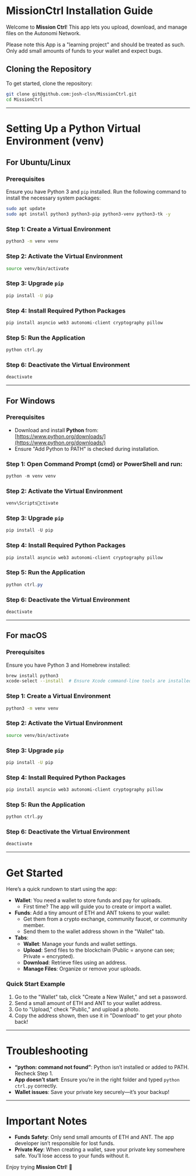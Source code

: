 # MissionCtrl Installation Guide

Welcome to **Mission Ctrl**! This app lets you upload, download, and manage files on the Autonomi Network.

Please note this App is a "learning project" and should be treated as such. Only add small amounts of funds to your wallet and expect bugs.

## Cloning the Repository

To get started, clone the repository:

```bash
git clone git@github.com:josh-clsn/MissionCtrl.git
cd MissionCtrl
```

---

# Setting Up a Python Virtual Environment (venv)

## **For Ubuntu/Linux**

### **Prerequisites**
Ensure you have Python 3 and `pip` installed. Run the following command to install the necessary system packages:

```bash
sudo apt update
sudo apt install python3 python3-pip python3-venv python3-tk -y
```

### **Step 1: Create a Virtual Environment**
```bash
python3 -m venv venv
```

### **Step 2: Activate the Virtual Environment**
```bash
source venv/bin/activate
```

### **Step 3: Upgrade `pip`**
```bash
pip install -U pip
```

### **Step 4: Install Required Python Packages**
```bash
pip install asyncio web3 autonomi-client cryptography pillow
```

### **Step 5: Run the Application**
```bash
python ctrl.py
```

### **Step 6: Deactivate the Virtual Environment**
```bash
deactivate
```

---

## **For Windows**

### **Prerequisites**
- Download and install **Python** from: [https://www.python.org/downloads/](https://www.python.org/downloads/)
- Ensure "Add Python to PATH" is checked during installation.

### **Step 1: Open Command Prompt (cmd) or PowerShell and run:**

```powershell
python -m venv venv
```

### **Step 2: Activate the Virtual Environment**
```powershell
venv\Scriptsctivate
```

### **Step 3: Upgrade `pip`**
```powershell
pip install -U pip
```

### **Step 4: Install Required Python Packages**
```powershell
pip install asyncio web3 autonomi-client cryptography pillow
```

### **Step 5: Run the Application**
```powershell
python ctrl.py
```

### **Step 6: Deactivate the Virtual Environment**
```powershell
deactivate
```

---

## **For macOS**

### **Prerequisites**
Ensure you have Python 3 and Homebrew installed:

```bash
brew install python3
xcode-select --install  # Ensure Xcode command-line tools are installed
```

### **Step 1: Create a Virtual Environment**
```bash
python3 -m venv venv
```

### **Step 2: Activate the Virtual Environment**
```bash
source venv/bin/activate
```

### **Step 3: Upgrade `pip`**
```bash
pip install -U pip
```

### **Step 4: Install Required Python Packages**
```bash
pip install asyncio web3 autonomi-client cryptography pillow
```

### **Step 5: Run the Application**
```bash
python ctrl.py
```

### **Step 6: Deactivate the Virtual Environment**
```bash
deactivate
```

---

# Get Started

Here’s a quick rundown to start using the app:

- **Wallet**: You need a wallet to store funds and pay for uploads.
  - First time? The app will guide you to create or import a wallet.
- **Funds**: Add a tiny amount of ETH and ANT tokens to your wallet:
  - Get them from a crypto exchange, community faucet, or community member.
  - Send them to the wallet address shown in the "Wallet" tab.
- **Tabs**:
  - **Wallet**: Manage your funds and wallet settings.
  - **Upload**: Send files to the blockchain (Public = anyone can see; Private = encrypted).
  - **Download**: Retrieve files using an address.
  - **Manage Files**: Organize or remove your uploads.

### Quick Start Example
1. Go to the "Wallet" tab, click "Create a New Wallet," and set a password.
2. Send a small amount of ETH and ANT to your wallet address.
3. Go to "Upload," check "Public," and upload a photo.
4. Copy the address shown, then use it in "Download" to get your photo back!

---

# Troubleshooting

- **“python: command not found”**: Python isn’t installed or added to PATH. Recheck Step 1.
- **App doesn’t start**: Ensure you’re in the right folder and typed `python ctrl.py` correctly.
- **Wallet issues**: Save your private key securely—it’s your backup!

---

# Important Notes

- **Funds Safety**: Only send small amounts of ETH and ANT. The app developer isn’t responsible for lost funds.
- **Private Key**: When creating a wallet, save your private key somewhere safe. You’ll lose access to your funds without it.

Enjoy trying **Mission Ctrl**! 🚀
